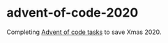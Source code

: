 # advent-of-code-2020

Completing [Advent of code tasks](https://adventofcode.com/2020/) to save Xmas 2020.

